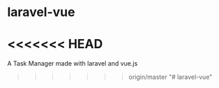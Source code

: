 # laravel-vue
<<<<<<< HEAD
=======
A Task Manager made with laravel and vue.js
>>>>>>> origin/master
"# laravel-vue" 
